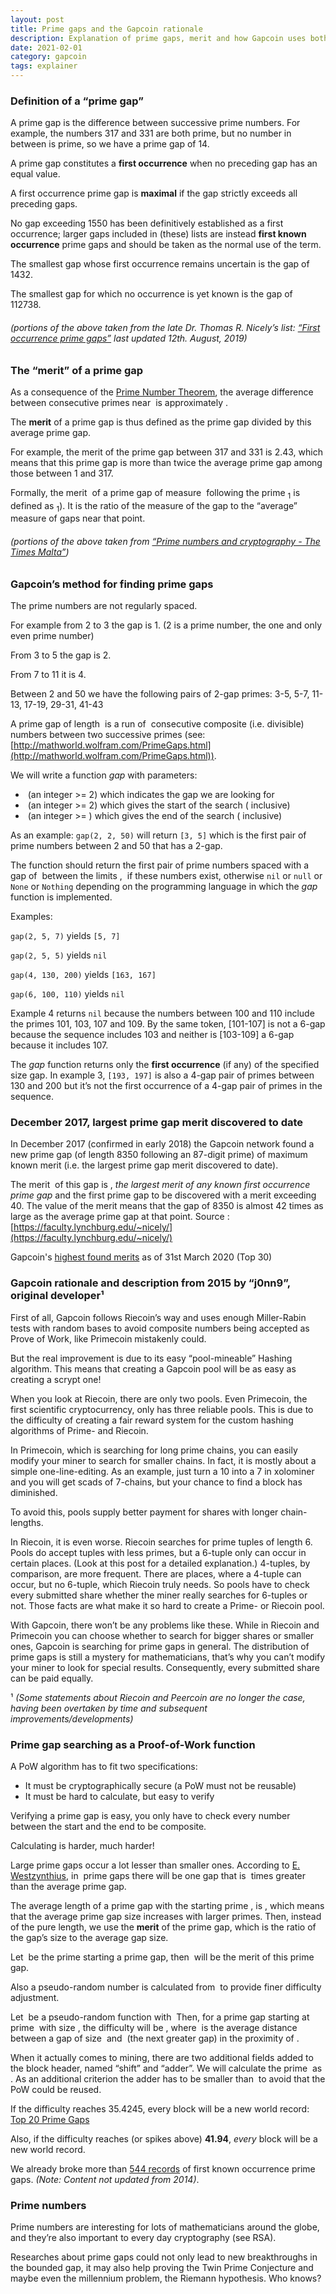```yaml
---
layout: post
title: Prime gaps and the Gapcoin rationale
description: Explanation of prime gaps, merit and how Gapcoin uses both.
date: 2021-02-01
category: gapcoin
tags: explainer
---
```


<h3 class="ui teal header">Definition of a “prime gap”</h3>

A prime gap is the difference between successive prime numbers. For example, the numbers 317 and 331 are both prime, but no number in between is prime, so we have a prime gap of 14.

A prime gap constitutes a **first occurrence** when no preceding gap has an equal value. 

A first occurrence prime gap is **maximal** if the gap strictly exceeds all preceding gaps.

No gap exceeding 1550 has been definitively established as a first occurrence; larger gaps included in (these) lists are instead **first known occurrence** prime gaps and should be taken as the normal use of the term.

The smallest gap whose first occurrence remains uncertain is the gap of 1432.

The smallest gap for which no occurrence is yet known is the gap of 112738.

###### (portions of the above taken from the late Dr. Thomas R. Nicely’s list: [“First occurrence prime gaps”](https://faculty.lynchburg.edu/~nicely/gaps/gaplist.html) last updated 12th. August, 2019)

<h3 class="ui teal header">The “merit” of a prime gap</h3>

As a consequence of the [Prime Number Theorem](https://en.wikipedia.org/wiki/Prime_number_theorem), the average difference between consecutive primes near <math>x</math> is approximately <math>ln(x)</math>.

The **merit** of a prime gap is thus defined as the prime gap divided by this average prime gap.

For example, the merit of the prime gap between 317 and 331 is 2.43, which means that this prime gap is more than twice the average prime gap among those between 1 and 317.

Formally, the merit <math>M</math> of a prime gap of measure <math>g</math> following the prime <math>p<sub>1</sub></math> is defined as <math>M=g/ln(p<sub>1</sub>)</math>. It is the ratio of the measure of the gap to the “average” measure of gaps near that point.

###### (portions of the above taken from [“Prime numbers and cryptography - The Times Malta”](https://timesofmalta.com/articles/view/Prime-numbers-and-cryptography.672957))

<h4 class="ui horizontal divider teal header"><i class="cogs icon"></i></h4>

<h3 class="ui teal header">Gapcoin’s method for finding prime gaps</h3>

The prime numbers are not regularly spaced.

For example from 2 to 3 the gap is 1. (2 is a prime number, the one and only even prime number)

From 3 to 5 the gap is 2.

From 7 to 11 it is 4.

Between 2 and 50 we have the following pairs of 2-gap primes: 3-5, 5-7, 11-13, 17-19, 29-31, 41-43

A prime gap of length <math>n</math> is a run of <math>n-1</math> consecutive composite (i.e. divisible) numbers between two successive primes (see: [http://mathworld.wolfram.com/PrimeGaps.html](http://mathworld.wolfram.com/PrimeGaps.html)).

We will write a function *gap* with parameters:

- <math>g</math> (an integer >= 2) which indicates the gap we are looking for
- <math>m</math> (an integer >= 2) which gives the start of the search (<math>m</math> inclusive)
- <math>n</math> (an integer >= <math>m</math>) which gives the end of the search (<math>n</math> inclusive)

As an example: `gap(2, 2, 50)` will return `[3, 5]` which is the first pair of prime numbers between 2 and 50 that has a 2-gap.

The function should return the first pair of prime numbers spaced with a gap of <math>g</math> between the limits <math>m</math>, <math>n</math> if these numbers exist, otherwise `nil` or `null` or `None` or `Nothing` depending on the programming language in which the *gap* function is implemented.

Examples:
  
`gap(2, 5, 7)` yields `[5, 7]`

`gap(2, 5, 5)` yields `nil`

`gap(4, 130, 200)` yields `[163, 167]`

`gap(6, 100, 110)` yields `nil`


Example 4 returns `nil` because the numbers between 100 and 110 include the primes 101, 103, 107 and 109. By the same token, [101-107] is not a 6-gap because the sequence includes 103 and neither is [103-109] a 6-gap because it includes 107.

The *gap* function returns only the **first occurrence** (if any) of the specified size gap. In example 3, `[193, 197]` is also a 4-gap pair of primes between 130 and 200 but it’s not the first occurrence of a 4-gap pair of primes in the sequence.

<h3 class="ui teal header">December 2017, largest prime gap merit discovered to date</h3>

In December 2017 (confirmed in early 2018) the Gapcoin network found a new prime gap (of length 8350 following an 87-digit prime) of maximum known merit (i.e. the largest prime gap merit discovered to date).

The merit <math>M=G/ln(P1)</math> of this gap is <math>M=41.93878373153988</math>, *the largest merit of any known first occurrence prime gap* and the first prime gap to be discovered with a merit exceeding 40. The value of the merit means that the gap of 8350 is almost 42 times as large as the average prime gap at that point. Source : [https://faculty.lynchburg.edu/~nicely/](https://faculty.lynchburg.edu/~nicely/)

Gapcoin's [highest found merits](http://gapcoin.org/primegaps-merits.php) as of 31st March 2020 (Top 30)

<h4 class="ui horizontal divider teal header"><i class="cogs icon"></i></h4>

<h3 class="ui teal header">Gapcoin rationale and description from 2015 by “j0nn9”, original developer¹</h3>

First of all, Gapcoin follows Riecoin’s way and uses enough Miller-Rabin tests with random bases to avoid composite numbers being accepted as Prove of Work, like Primecoin mistakenly could.

But the real improvement is due to its easy “pool-mineable” Hashing algorithm. This means that creating a Gapcoin pool will be as easy as creating a scrypt one!

When you look at Riecoin, there are only two pools. Even Primecoin, the first scientific cryptocurrency, only has three reliable pools. This is due to the difficulty of creating a fair reward system for the custom hashing algorithms of Prime- and Riecoin.

In Primecoin, which is searching for long prime chains, you can easily modify your miner to search for smaller chains. In fact, it is mostly about a simple one-line-editing. As an example, just turn a 10 into a 7 in xolominer and you will get scads of 7-chains, but your chance to find a block has diminished.

To avoid this, pools supply better payment for shares with longer chain-lengths.

In Riecoin, it is even worse. Riecoin searches for prime tuples of length 6. Pools do accept tuples with less primes, but a 6-tuple only can occur in certain places. (Look at this post for a detailed explanation.) 4-tuples, by comparison, are more frequent. There are places, where a 4-tuple can occur, but no 6-tuple, which Riecoin truly needs. So pools have to check every submitted share whether the miner really searches for 6-tuples or not. Those facts are what make it so hard to create a Prime- or Riecoin pool.

With Gapcoin, there won’t be any problems like these. While in Riecoin and Primecoin you can choose whether to search for bigger shares or smaller ones, Gapcoin is searching for prime gaps in general. The distribution of prime gaps is still a mystery for mathematicians, that’s why you can’t modify your miner to look for special results. Consequently, every submitted share can be paid equally.

¹ *(Some statements about Riecoin and Peercoin are no longer the case, having been overtaken by time and subsequent improvements/developments)*


<h3 class="ui teal header">Prime gap searching as a Proof-of-Work function</h3>

A PoW algorithm has to fit two specifications:

- It must be cryptographically secure (a PoW must not be reusable)
- It must be hard to calculate, but easy to verify

Verifying a prime gap is easy, you only have to check every number between the start and the end to be composite.

Calculating is harder, much harder!

Large prime gaps occur a lot lesser than smaller ones. According to [E. Westzynthius](http://primerecords.dk/primegaps/gaps20.htm), in <math>e^n</math> prime gaps there will be one gap that is <math>n</math> times greater than the average prime gap.

The average length of a prime gap with the starting prime <math>p</math>, is <math>log(p)</math>, which means that the average prime gap size increases with larger primes. Then, instead of the pure length, we use the **merit** of the prime gap, which is the ratio of the gap’s size to the average gap size.

Let <math>p</math> be the prime starting a prime gap, then <math>m = gapsize/log(p)</math> will be the merit of this prime gap.

Also a pseudo-random number is calculated from <math>p</math> to provide finer difficulty adjustment.

Let <math>rand(p)</math> be a pseudo-random function with <math>0 > rand(p) > 1</math> Then, for a prime gap starting at prime <math>p</math> with size <math>s</math>, the difficulty will be <math>s/log(p) + 2/log(p) * rand(p)</math>, where <math>2/log(p)</math> is the average distance between a gap of size <math>s</math> and <math>s + 2</math> (the next greater gap) in the proximity of <math>p</math>.

When it actually comes to mining, there are two additional fields added to the block header, named “shift” and “adder”. We will calculate the prime <math>p</math> as <math>sha256(blockheader) * 2^shift + adder</math>. As an additional criterion the adder has to be smaller than <math>2^shift</math> to avoid that the PoW could be reused.

If the difficulty reaches 35.4245, every block will be a new world record: [Top 20 Prime Gaps](http://primerecords.dk/primegaps/gaps20.htm)

Also, if the difficulty reaches (or spikes above) <strong>41.94</strong>, *every* block will be a new world record.

We already broke more than [544 records](http://gapcoin.org/primegaps.php) of first known occurrence prime gaps. *(Note: Content not updated from 2014)*.

<h3 class="ui teal header">Prime numbers</h3>

Prime numbers are interesting for lots of mathematicians around the globe, and they’re also important to every day cryptography (see RSA).

Researches about prime gaps could not only lead to new breakthroughs in the bounded gap, it may also help proving the Twin Prime Conjecture and maybe even the millennium problem, the Riemann hypothesis. Who knows?

